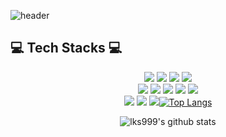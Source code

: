 ![header](https://capsule-render.vercel.app/api?type=soft&color=auto&text=Good%20to%20use%20with%20other%20readme&fontSize=40&animation=twinkling)
## 💻 Tech Stacks 💻
<div align="center">



<img src="https://img.shields.io/badge/java-25316D?style=flat-plastic&logo=java&logoColor=white"> 
<img src="https://img.shields.io/badge/html5-F7A76C?style=flat-plastic&logo=html5&logoColor=white">
<img src="https://img.shields.io/badge/css-277BC0?style=flat-plastic&logo=css3&logoColor=white">
<img src="https://img.shields.io/badge/jquery-3B9AE1?style=flat-plastic&logo=jquery&logoColor=white">
</br>
<img src="https://img.shields.io/badge/oracle-FFB4B4?style=flat-plastic&logo=oracle&logoColor=white">
<img src="https://img.shields.io/badge/spring-6DB33F?style=flat-plastic&logo=spring&logoColor=white">
<img src="https://img.shields.io/badge/springboot-6DB33F?style=flat-plastic&logo=springboot&logoColor=white">
<img src="https://img.shields.io/badge/Apache Tomcat-F8DC75?style=flat-plastic&logo=Apache Tomcat&logoColor=black">
<img src="https://img.shields.io/badge/bootstrap-7952B3?style=flat-plastic&logo=bootstrap&logoColor=white">
</br>
<img src="https://img.shields.io/badge/Visual Studio Code-007ACC?style=flat-plastic&logo=Visual Studio Code&logoColor=white">
<img src="https://img.shields.io/badge/Eclipse IDE-2C2255?style=flat-plastic&logo=Eclipse IDE&logoColor=white">
<img src="https://img.shields.io/badge/github-181717?style=flat-plastic&logo=github&logoColor=white"


[![Top Langs](https://github-readme-stats.vercel.app/api/top-langs/?username=lks999&layout=compact)](https://github.com/anuraghazra/github-readme-stats)


![lks999's github stats](https://github-readme-stats.vercel.app/api?username=lks999&show_icons=true)
</div>
